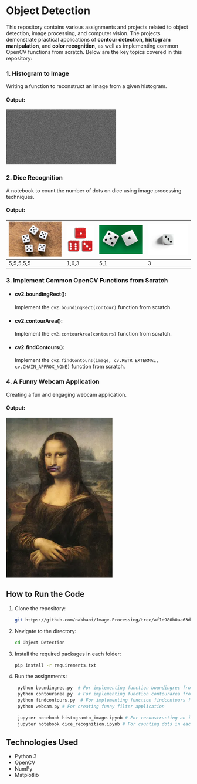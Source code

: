 # Object Detection

This repository contains various assignments and projects related to object detection, image processing, and computer vision. The projects demonstrate practical applications of **contour detection**, **histogram manipulation**, and **color recognition**, as well as implementing common OpenCV functions from scratch. Below are the key topics covered in this repository:

### 1. Histogram to Image

  Writing a function to reconstruct an image from a given histogram.

  #### Output:

   <img src="Histogram to Image/result.png" width="300">

  

### 2. Dice Recognition
  
A notebook to count the number of dots on dice using image processing techniques.

  #### Output:

   | <img src="Dice Recognition/image-_3_.png" width="300">  | <img src="Dice Recognition/image-_2_.png" width="150">   | <img src="Dice Recognition/image-_1_.png" width="300">   | <img src="Dice Recognition/image.png" width="300">   |
 |------------|------------|------------|------------|
 | 5,5,5,5,5| 1,6,3| 5,1| 3|


   

### 3. Implement Common OpenCV Functions from Scratch

   - #### cv2.boundingRect():

     Implement the `cv2.boundingRect(contour)` function from scratch.

   - #### cv2.contourArea():
   
      Implement the `cv2.contourArea(contours)` function from scratch.

   - #### cv2.findContours():
   
      Implement the `cv2.findContours(image, cv.RETR_EXTERNAL, cv.CHAIN_APPROX_NONE)` function from scratch.


### 4. A Funny Webcam Application
  
 Creating  a fun and engaging webcam application.
   #### Output:

   <img src="funny_webcamapp/result.png" >




## How to Run the Code
1. Clone the repository:
   ```sh
   git https://github.com/nakhani/Image-Processing/tree/af1d980b0aa63de01a0f028f38d8dc87f92cd046/Object%20Detection

2. Navigate to the directory:
   ```sh
   cd Object Detection
   ```

3. Install the required packages in each folder:
   ```sh
   pip install -r requirements.txt
   ```

4. Run the assignments:
   ```sh
    python boundingrec.py  # For implementing function boundingrec from scratch
    python contourarea.py  # For implementing function contourarea from scratch
    python findcontours.py  # For implementing function findcontours from scratch
    python webcam.py # For creating funny filter application
   ```
   ```sh
    jupyter notebook histogramto_image.ipynb # For reconstructing an image from histogram
    jupyter notebook dice_recognition.ipynb # For counting dots in each dice
   ```

## Technologies Used
- Python 3
- OpenCV
- NumPy
- Matplotlib

